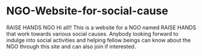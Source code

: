 # NGO-Website-for-social-cause
RAISE HANDS NGO
Hi all!!
  This is a website for a NGO named RAISE HANDS that work towards various social causes.
  Anybody looking forward to indulge into social activities and helping fellow beings can know about the NGO through this site and can also join if interested.
